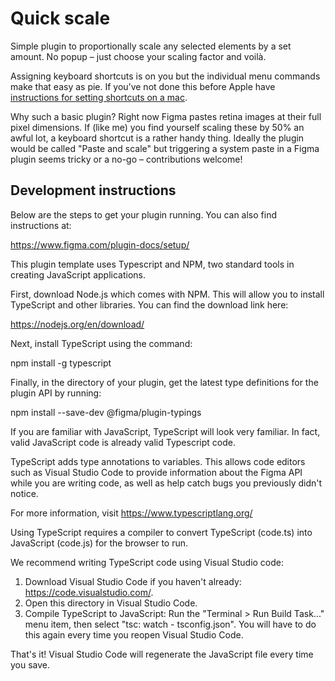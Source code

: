# Quick scale

Simple plugin to proportionally scale any selected elements by a set amount. No popup – just choose your scaling factor and voilà. 

Assigning keyboard shortcuts is on you but the individual menu commands make that easy as pie. If you’ve not done this before Apple have [instructions for setting shortcuts on a mac](https://support.apple.com/en-nz/guide/mac-help/mchlp2271/mac).

Why such a basic plugin? Right now Figma pastes retina images at their full pixel dimensions. If (like me) you find yourself scaling these by 50% an awful lot, a keyboard shortcut is a rather handy thing. Ideally the plugin would be called "Paste and scale" but triggering a system paste in a Figma plugin seems tricky or a no-go – contributions welcome!



## Development instructions

Below are the steps to get your plugin running. You can also find instructions at:

  https://www.figma.com/plugin-docs/setup/

This plugin template uses Typescript and NPM, two standard tools in creating JavaScript applications.

First, download Node.js which comes with NPM. This will allow you to install TypeScript and other
libraries. You can find the download link here:

  https://nodejs.org/en/download/

Next, install TypeScript using the command:

  npm install -g typescript

Finally, in the directory of your plugin, get the latest type definitions for the plugin API by running:

  npm install --save-dev @figma/plugin-typings

If you are familiar with JavaScript, TypeScript will look very familiar. In fact, valid JavaScript code
is already valid Typescript code.

TypeScript adds type annotations to variables. This allows code editors such as Visual Studio Code
to provide information about the Figma API while you are writing code, as well as help catch bugs
you previously didn't notice.

For more information, visit https://www.typescriptlang.org/

Using TypeScript requires a compiler to convert TypeScript (code.ts) into JavaScript (code.js)
for the browser to run.

We recommend writing TypeScript code using Visual Studio code:

1. Download Visual Studio Code if you haven't already: https://code.visualstudio.com/.
2. Open this directory in Visual Studio Code.
3. Compile TypeScript to JavaScript: Run the "Terminal > Run Build Task..." menu item,
    then select "tsc: watch - tsconfig.json". You will have to do this again every time
    you reopen Visual Studio Code.

That's it! Visual Studio Code will regenerate the JavaScript file every time you save.
